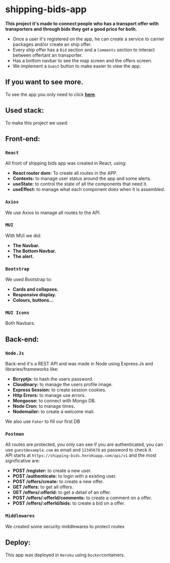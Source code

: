 # shipping-bids-app

<b>This project it's made to connect people who has a transport offer with transporters and through bids they get a good price for both.</b><br/>
- Once a user it's registered on the app, he can create a service to carrier packages and/or create an ship offer.<br/>
- Every ship offer has a `Bid` section and a `Comments` section to interact between offertant an transporter.<br/>
- Has a bottom navbar to see the map screen and the offers screen.<br/>
- We implement a `Guest` button to make easier to view the app. 

## If you want to see more.

To see the app you only need to click <a href="https://shipping-bids.herokuapp.com/" target="_blank"><b>here</b></a>.

## Used stack:
To make this project we used:

## Front-end:

### `React`

All front of shipping bids app was created in React, using:
<ul>
    <li><b>React router dom:</b> To create all routes in the APP.</li>
    <li><b>Contexts:</b> to manage user status around the app and some alerts.</li>
    <li><b>useState:</b> to control the state of all the components that need it.</li>
    <li><b>useEffect:</b> to manage what each component does when it is assembled.</li>
</ul>

### `Axios`

We use Axios to manage all routes to the API.

### `MUI`

With MUI we did:
<ul>
    <li><b>The Navbar.</b></li>
    <li><b>The Bottom Navbar.</b></li>
    <li><b>The alert.</b></li>
</ul>

### `Bootstrap`

We used Bootstrap to:
<ul>
    <li><b>Cards and collapses.</b></li>
    <li><b>Responsive display.</b></li>
    <li><b>Colours, buttons...</b></li>
</ul>

### `MUI Icons`
Both Navbars.

## Back-end:

### `Node.Js`

Back-end it's a REST API and was made in Node using Express.Js and libraries/frameworks like:
<ul>
    <li><b>Bcryptjs:</b> to hash the users password.</li>
    <li><b>Cloudinary:</b> to manage the users profile image.</li>
    <li><b>Express Session:</b> to create session cookies.</li>
    <li><b>Http Errors:</b> to manage use errors.</li>
    <li><b>Mongoose:</b> to connect with Mongo DB.</li>
    <li><b>Node Cron:</b> to manage times.</li>
    <li><b>Nodemailer:</b> to create a welcome mail.</li>
</ul>

We also use `Faker` to fill our first DB

### `Postman`

All routes are protected, you only can see if you are authenticated, you can use `guest@example.com` as email and `12345678` as password to check it.<br/>
API starts at `https://shipping-bids.herokuapp.com/api/v1` and the most significative are:
<ul>
    <li><b>POST /register:</b> to create a new user.</li>
    <li><b>POST /authenticate:</b> to login with a existing user.</li>
    <li><b>POST /offers/create:</b> to create a new offer.</li>
    <li><b>GET /offers:</b> to get all offers.</li>
    <li><b>GET /offers/:offerId:</b> to get a detail of an offer.</li>
    <li><b>POST /offers/:offerId/comments:</b> to create a comment on a offer.</li>
    <li><b>POST /offers/:offerId/bids:</b> to create a bid on a offer.</li>
</ul>

### `Middlewares`

We created some security middlewares to protect routes

## Deploy:

This app was deployed in `Heroku` using `Docker`containers.
